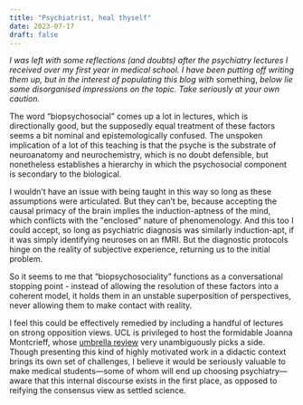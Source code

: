 ```yaml
---
title: "Psychiatrist, heal thyself"
date: 2023-07-17
draft: false
---
```

*I was left with some reflections (and doubts) after the psychiatry lectures I received over my first year in medical school. I have been putting off writing them up, but in the interest of populating this blog with* something, *below lie some disorganised impressions on the topic. Take seriously at your own caution.*

The word “biopsychosocial” comes up a lot in lectures, which is directionally good, but the supposedly equal treatment of these factors seems a bit nominal and epistemologically confused. The unspoken implication of a lot of this teaching is that the psyche is the substrate of neuroanatomy and neurochemistry, which is no doubt defensible, but nonetheless establishes a hierarchy in which the psychosocial component is secondary to the biological.

I wouldn’t have an issue with being taught in this way so long as these assumptions were articulated. But they can’t be, because accepting the causal primacy of the brain implies the induction-aptness of the mind, which conflicts with the "enclosed" nature of phenomenology. And this too I could accept, so long as psychiatric diagnosis was similarly induction-apt, if it was simply identifying neuroses on an fMRI. But the diagnostic protocols hinge on the reality of subjective experience, returning us to the initial problem. 

So it seems to me that “biopsychosociality” functions as a conversational stopping point - instead of allowing the resolution of these factors into a coherent model, it holds them in an unstable superposition of perspectives, never allowing them to make contact with reality.

I feel this could be effectively remedied by including a handful of lectures on strong opposition views. UCL is privileged to host the formidable Joanna Montcrieff, whose [umbrella review](https://www.nature.com/articles/s41380-022-01661-0) very unambiguously picks a side. Though presenting this kind of highly motivated work in a didactic context brings its own set of challenges, I believe it would be seriously valuable to make medical students—some of whom will end up choosing psychiatry—aware that this internal discourse exists in the first place, as opposed to reifying the consensus view as settled science.


